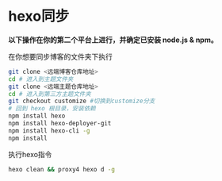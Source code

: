 # hexo同步

**以下操作在你的第二个平台上进行，并确定已安装 node.js & npm。**

在你想要同步博客的文件夹下执行

```zsh
git clone <远端博客仓库地址>
cd # 进入到主题文件夹
git clone <远端主题仓库地址>
cd # 进入到第三方主题文件夹
git checkout customize #切换到customize分支
# 回到 hexo 根目录，安装依赖
npm install hexo
npm install hexo-deployer-git
npm install hexo-cli -g
npm install
```

执行hexo指令

```zsh
hexo clean && proxy4 hexo d -g
```

